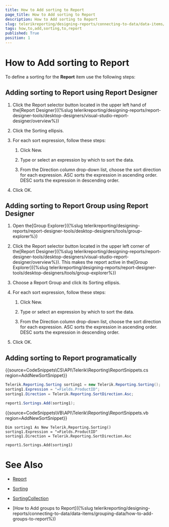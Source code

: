 ```yaml
---
title: How to Add sorting to Report
page_title: How to Add sorting to Report 
description: How to Add sorting to Report
slug: telerikreporting/designing-reports/connecting-to-data/data-items/ordering-data/how-to-add-sorting-to-report
tags: how,to,add,sorting,to,report
published: True
position: 1
---
```


# How to Add sorting to Report

To define a sorting for the __Report__  item use the following steps:         

## Adding sorting to Report using Report Designer

1. Click the Report selector button located in the upper left hand of the[Report Designer]({%slug telerikreporting/designing-reports/report-designer-tools/desktop-designers/visual-studio-report-designer/overview%})

1. Click the Sorting ellipsis.

1. For each sort expression, follow these steps:                      

   1. Click New.
   
   1. Type or select an expression by which to sort the data.
   
   1. From the Direction column drop-down list, choose the sort direction for each expression. ASC sorts the expression in ascending order. DESC sorts the expression in descending order.

1. Click OK.

## Adding sorting to Report Group using Report Designer

1. Open the[Group Explorer]({%slug telerikreporting/designing-reports/report-designer-tools/desktop-designers/tools/group-explorer%})

1. Click the Report selector button located in the upper left corner
              of the[Report Designer]({%slug telerikreporting/designing-reports/report-designer-tools/desktop-designers/visual-studio-report-designer/overview%}).
              This makes the report active in the[Group Explorer]({%slug telerikreporting/designing-reports/report-designer-tools/desktop-designers/tools/group-explorer%})

1. Choose a Report Group and click its Sorting ellipsis.

1. For each sort expression, follow these steps:
                
   1. Click New.
   
   1. Type or select an expression by which to sort the data.
   
   1. From the Direction column drop-down list, choose the sort direction for each expression. ASC sorts the expression in ascending order. DESC sorts the expression in descending order.

1. Click OK.

## Adding sorting to Report programatically

{{source=CodeSnippets\CS\API\Telerik\Reporting\ReportSnippets.cs region=AddNewSortSnippet}}
````C#
Telerik.Reporting.Sorting sorting1 = new Telerik.Reporting.Sorting();
sorting1.Expression = "=Fields.ProductID";
sorting1.Direction = Telerik.Reporting.SortDirection.Asc;

report1.Sortings.Add(sorting1);
````
{{source=CodeSnippets\VB\API\Telerik\Reporting\ReportSnippets.vb region=AddNewSortSnippet}}
````VB
Dim sorting1 As New Telerik.Reporting.Sorting()
sorting1.Expression = "=Fields.ProductID"
sorting1.Direction = Telerik.Reporting.SortDirection.Asc

report1.Sortings.Add(sorting1)
````

# See Also

 * [Report](/reporting/api/Telerik.Reporting.Report)  
 
 * [Sorting](/reporting/api/Telerik.Reporting.Sorting)  
 
 * [SortingCollection](/reporting/api/Telerik.Reporting.SortingCollection) 

 * [How to Add groups to Report]({%slug telerikreporting/designing-reports/connecting-to-data/data-items/grouping-data/how-to-add-groups-to-report%})

